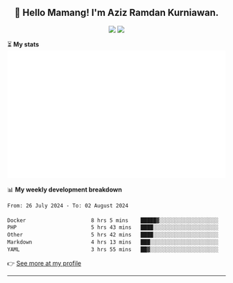 <h2 align="center">👋 Hello Mamang! I'm Aziz Ramdan Kurniawan.</h2>  
<p align="center">
  <img src="https://komarev.com/ghpvc/?username=azizramdan">
  <img src="https://wakatime.com/badge/user/90056fa0-4c31-4eca-954e-2a3ac05896f9.svg">
</p>
    
⏳ **My stats**  
![](https://raw.githubusercontent.com/azizramdan/github-stats/master/generated/overview.svg#gh-dark-mode-only)

📊 **My weekly development breakdown**
<!--START_SECTION:waka-->

```txt
From: 26 July 2024 - To: 02 August 2024

Docker                     8 hrs 5 mins    █████▓░░░░░░░░░░░░░░░░░░░   22.03 %
PHP                        5 hrs 43 mins   ████░░░░░░░░░░░░░░░░░░░░░   15.59 %
Other                      5 hrs 42 mins   ████░░░░░░░░░░░░░░░░░░░░░   15.55 %
Markdown                   4 hrs 13 mins   ███░░░░░░░░░░░░░░░░░░░░░░   11.51 %
YAML                       3 hrs 55 mins   ██▓░░░░░░░░░░░░░░░░░░░░░░   10.70 %
```

<!--END_SECTION:waka-->
👉 [See more at my profile](https://wakatime.com/@azizramdan)
***
